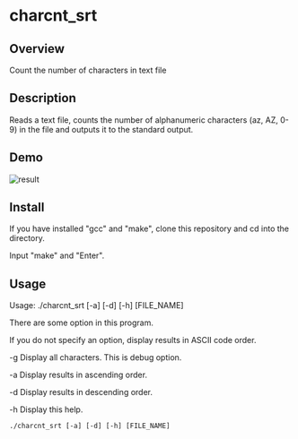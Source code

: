 # charcnt_srt

## Overview
Count the number of characters in text file

## Description
Reads a text file, counts the number of alphanumeric characters (az, AZ, 0-9) in the file and outputs it to the standard output.

## Demo
![result](https://media.giphy.com/media/xUA7aNmZ75IuKx3L2g/giphy.gif)

## Install
If you have installed "gcc" and "make", clone this repository and cd into the directory.

Input "make" and "Enter".

## Usage
Usage: ./charcnt_srt [-a] [-d] [-h] [FILE_NAME]

There are some option in this program.

If you do not specify an option, display results in ASCII code order.

-g      Display all characters. This is debug option.

-a      Display results in ascending order.

-d      Display results in descending order.

-h      Display this help.


```
./charcnt_srt [-a] [-d] [-h] [FILE_NAME]
```
